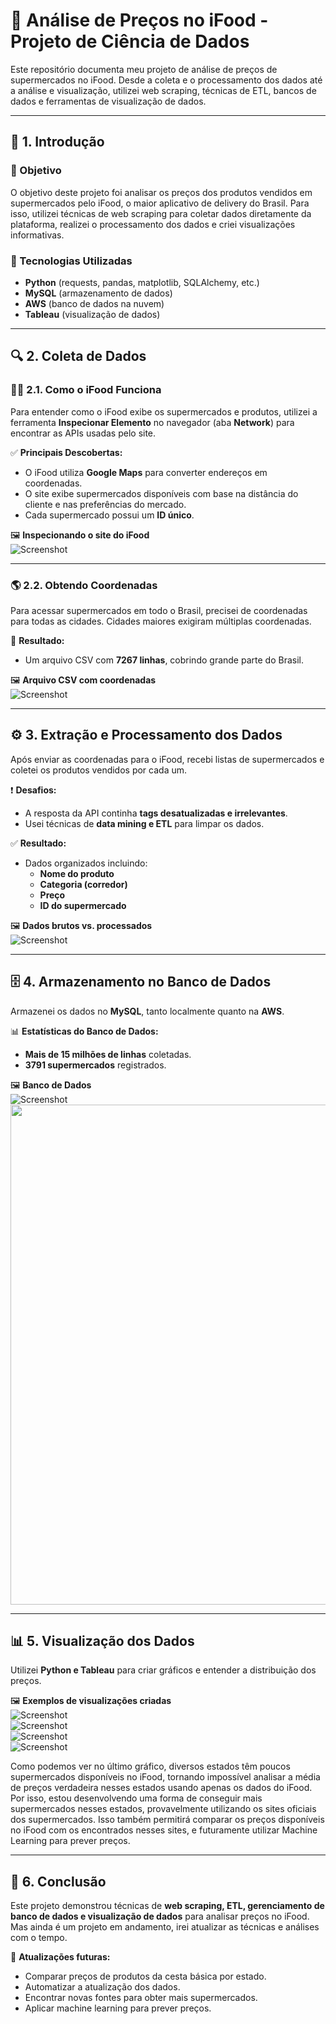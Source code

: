 # 🛒 Análise de Preços no iFood - Projeto de Ciência de Dados  

Este repositório documenta meu projeto de análise de preços de supermercados no iFood. Desde a coleta e o processamento dos dados até a análise e visualização, utilizei web scraping, técnicas de ETL, bancos de dados e ferramentas de visualização de dados.  

---

## 📌 1. Introdução  

### 🎯 Objetivo  
O objetivo deste projeto foi analisar os preços dos produtos vendidos em supermercados pelo iFood, o maior aplicativo de delivery do Brasil. Para isso, utilizei técnicas de web scraping para coletar dados diretamente da plataforma, realizei o processamento dos dados e criei visualizações informativas.  

### 🚀 Tecnologias Utilizadas  
- **Python** (requests, pandas, matplotlib, SQLAlchemy, etc.)  
- **MySQL** (armazenamento de dados)  
- **AWS** (banco de dados na nuvem)  
- **Tableau** (visualização de dados)  

---

## 🔍 2. Coleta de Dados  

### 🕵️‍♂️ 2.1. Como o iFood Funciona  

Para entender como o iFood exibe os supermercados e produtos, utilizei a ferramenta **Inspecionar Elemento** no navegador (aba **Network**) para encontrar as APIs usadas pelo site.  

✅ **Principais Descobertas:**  
- O iFood utiliza **Google Maps** para converter endereços em coordenadas.  
- O site exibe supermercados disponíveis com base na distância do cliente e nas preferências do mercado.  
- Cada supermercado possui um **ID único**.  

🖼️ **Inspecionando o site do iFood**  
![Screenshot](./img/inspecionar_elemento.png)  

---

### 🌎 2.2. Obtendo Coordenadas  

Para acessar supermercados em todo o Brasil, precisei de coordenadas para todas as cidades. Cidades maiores exigiram múltiplas coordenadas.  

📂 **Resultado:**  
- Um arquivo CSV com **7267 linhas**, cobrindo grande parte do Brasil.  

🖼️ **Arquivo CSV com coordenadas**  
![Screenshot](./img/coordenadas.png)  

---

## ⚙️ 3. Extração e Processamento dos Dados  

Após enviar as coordenadas para o iFood, recebi listas de supermercados e coletei os produtos vendidos por cada um.  

❗ **Desafios:**  
- A resposta da API continha **tags desatualizadas e irrelevantes**.  
- Usei técnicas de **data mining e ETL** para limpar os dados.  

✅ **Resultado:**  
- Dados organizados incluindo:  
  - **Nome do produto**  
  - **Categoria (corredor)**  
  - **Preço**  
  - **ID do supermercado**  

🖼️ **Dados brutos vs. processados**  
![Screenshot](./img/datas_comparison_br.png)  

---

## 🗄️ 4. Armazenamento no Banco de Dados  

Armazenei os dados no **MySQL**, tanto localmente quanto na **AWS**.  

📊 **Estatísticas do Banco de Dados:**  
- **Mais de 15 milhões de linhas** coletadas.  
- **3791 supermercados** registrados.  

🖼️ **Banco de Dados**  
![Screenshot](./img/mysql_example.png)  
<img src="./img/database_info.png" width="800">

---

## 📊 5. Visualização dos Dados  

Utilizei **Python e Tableau** para criar gráficos e entender a distribuição dos preços.  

🖼️ **Exemplos de visualizações criadas**  
![Screenshot](./img/distribuição_corredor.png)  
![Screenshot](./img/distribuicao_precos.png)  
![Screenshot](./img/preco_medio_sp.png)  
![Screenshot](./img/quantidade_mercados_estado.png)  

Como podemos ver no último gráfico, diversos estados têm poucos supermercados disponíveis no iFood, tornando impossível analisar a média de preços verdadeira nesses estados usando apenas os dados do iFood. Por isso, estou desenvolvendo uma forma de conseguir mais supermercados nesses estados, provavelmente utilizando os sites oficiais dos supermercados. Isso também permitirá comparar os preços disponíveis no iFood com os encontrados nesses sites, e futuramente utilizar Machine Learning para prever preços.  

---

## 🎯 6. Conclusão  

Este projeto demonstrou técnicas de **web scraping, ETL, gerenciamento de banco de dados e visualização de dados** para analisar preços no iFood. Mas ainda é um projeto em andamento, irei atualizar as técnicas e análises com o tempo.

🚀 **Atualizações futuras:**
- Comparar preços de produtos da cesta básica por estado.
- Automatizar a atualização dos dados.  
- Encontrar novas fontes para obter mais supermercados.  
- Aplicar machine learning para prever preços.  
